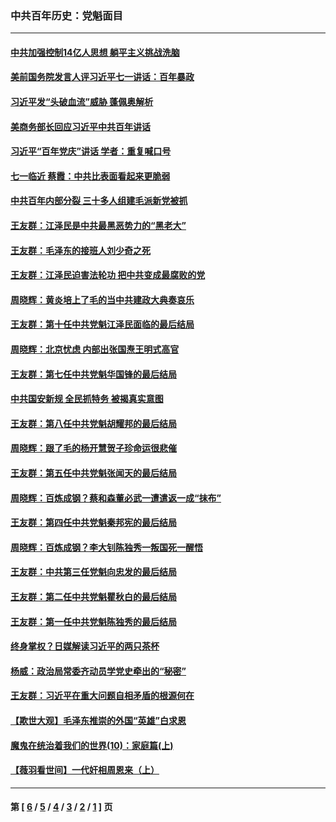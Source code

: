 ### 中共百年历史：党魁面目
---
#### [中共加强控制14亿人思想 躺平主义挑战洗脑](../../pages/nf1176107/n13094299.md?07290430) 
#### [美前国务院发言人评习近平七一讲话：百年暴政](../../pages/nf1176107/n13066986.md?07290430) 
#### [习近平发“头破血流”威胁 蓬佩奥解析](../../pages/nf1176107/n13063604.md?07290430) 
#### [美商务部长回应习近平中共百年讲话](../../pages/nf1176107/n13062903.md?07290430) 
#### [习近平“百年党庆”讲话 学者：重复喊口号](../../pages/nf1176107/n13061411.md?07290430) 
#### [七一临近 蔡霞：中共比表面看起来更脆弱](../../pages/nf1176107/n13056418.md?07290430) 
#### [中共百年内部分裂 三十多人组建毛派新党被抓](../../pages/nf1176107/n13044023.md?07290430) 
#### [王友群：江泽民是中共最黑恶势力的“黑老大”](../../pages/nf1176107/n13022180.md?07290430) 
#### [王友群：毛泽东的接班人刘少奇之死](../../pages/nf1176107/n12991772.md?07290430) 
#### [王友群：江泽民迫害法轮功 把中共变成最腐败的党](../../pages/nf1176107/n12947347.md?07290430) 
#### [周晓辉：黄炎培上了毛的当中共建政大典奏哀乐](../../pages/nf1176107/n12942780.md?07290430) 
#### [王友群：第十任中共党魁江泽民面临的最后结局](../../pages/nf1176107/n12933748.md?07290430) 
#### [周晓辉：北京忧虑 内部出张国焘王明式高官](../../pages/nf1176107/n12931709.md?07290430) 
#### [王友群：第七任中共党魁华国锋的最后结局](../../pages/nf1176107/n12918457.md?07290430) 
#### [中共国安新规 全民抓特务 被揭真实意图](../../pages/nf1176107/n12911615.md?07290430) 
#### [王友群：第八任中共党魁胡耀邦的最后结局](../../pages/nf1176107/n12902918.md?07290430) 
#### [周晓辉：跟了毛的杨开慧贺子珍命运很悲催](../../pages/nf1176107/n12877804.md?07290430) 
#### [王友群：第五任中共党魁张闻天的最后结局](../../pages/nf1176107/n12865420.md?07290430) 
#### [周晓辉：百炼成钢？蔡和森董必武一遭遣返一成“抹布”](../../pages/nf1176107/n12854806.md?07290430) 
#### [王友群：第四任中共党魁秦邦宪的最后结局](../../pages/nf1176107/n12855290.md?07290430) 
#### [周晓辉：百炼成钢？李大钊陈独秀一叛国死一醒悟](../../pages/nf1176107/n12847981.md?07290430) 
#### [王友群：中共第三任党魁向忠发的最后结局](../../pages/nf1176107/n12840390.md?07290430) 
#### [王友群：第二任中共党魁瞿秋白的最后结局](../../pages/nf1176107/n12824710.md?07290430) 
#### [王友群：第一任中共党魁陈独秀的最后结局](../../pages/nf1176107/n12809869.md?07290430) 
#### [终身掌权？日媒解读习近平的两只茶杯](../../pages/nf1176107/n12805064.md?07290430) 
#### [杨威：政治局常委齐动员学党史牵出的“秘密”](../../pages/nf1176107/n12764642.md?07290430) 
#### [王友群：习近平在重大问题自相矛盾的根源何在](../../pages/nf1176107/n12499563.md?07290430) 
#### [【欺世大观】毛泽东推崇的外国“英雄”白求恩](../../pages/nf1176107/n12362005.md?07290430) 
#### [魔鬼在统治着我们的世界(10)：家庭篇(上)](../../pages/nf1176107/n10435448.md?07290430) 
#### [【薇羽看世间】一代奸相周恩来（上）](../../pages/nf1176107/n12401109.md?07290430) 

---
#### 第 [ [6](./6.md?07290430) / [5](./5.md?07290430) / [4](./4.md?07290430) / [3](./3.md?07290430) / [2](./2.md?07290430) / [1](./1.md?07290430) ] 页
